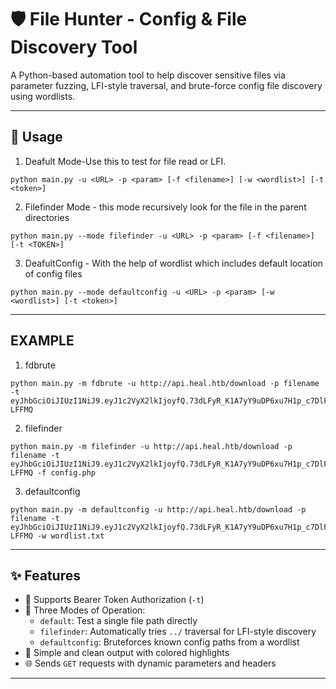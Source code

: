 # 🛡️ File Hunter - Config & File Discovery Tool

A Python-based automation tool to help discover sensitive files via parameter fuzzing, LFI-style traversal, and brute-force config file discovery using wordlists.

---


## 🚀 Usage

1. Deafult Mode-Use this to test for file read or LFI.
```
python main.py -u <URL> -p <param> [-f <filename>] [-w <wordlist>] [-t <token>]
```

2. Filefinder Mode - this mode recursively look for the file in the parent directories
```
python main.py --mode filefinder -u <URL> -p <param> [-f <filename>] [-t <TOKEN>]
```

3. DeafultConfig - With the help of wordlist which includes default location of config files
```
python main.py --mode defaultconfig -u <URL> -p <param> [-w <wordlist>] [-t <token>]
```
---

## EXAMPLE
1. fdbrute
```
python main.py -m fdbrute -u http://api.heal.htb/download -p filename -t eyJhbGciOiJIUzI1NiJ9.eyJ1c2VyX2lkIjoyfQ.73dLFyR_K1A7yY9uDP6xu7H1p_c7DlFQEoN1g-LFFMQ
```
2. filefinder
```
python main.py -m filefinder -u http://api.heal.htb/download -p filename -t eyJhbGciOiJIUzI1NiJ9.eyJ1c2VyX2lkIjoyfQ.73dLFyR_K1A7yY9uDP6xu7H1p_c7DlFQEoN1g-LFFMQ -f config.php
```
3. defaultconfig
```
python main.py -m defaultconfig -u http://api.heal.htb/download -p filename -t eyJhbGciOiJIUzI1NiJ9.eyJ1c2VyX2lkIjoyfQ.73dLFyR_K1A7yY9uDP6xu7H1p_c7DlFQEoN1g-LFFMQ -w wordlist.txt
```


---

## ✨ Features

- 🔐 Supports Bearer Token Authorization (`-t`)
- 🧩 Three Modes of Operation:
  - `default`: Test a single file path directly
  - `filefinder`: Automatically tries `../` traversal for LFI-style discovery
  - `defaultconfig`: Bruteforces known config paths from a wordlist
- 📜 Simple and clean output with colored highlights
- 🌐 Sends `GET` requests with dynamic parameters and headers

---
